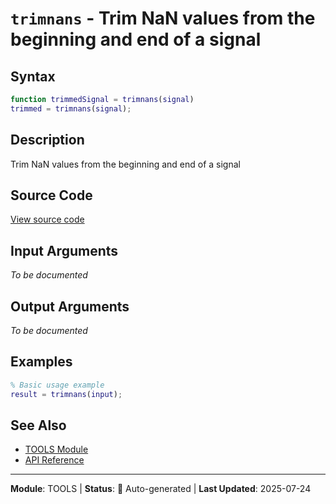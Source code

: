 # `trimnans` - Trim NaN values from the beginning and end of a signal

## Syntax

```matlab
function trimmedSignal = trimnans(signal)
trimmed = trimnans(signal);
```

## Description

Trim NaN values from the beginning and end of a signal

## Source Code

[View source code](../../../src/tools/trimnans.m)

## Input Arguments

*To be documented*

## Output Arguments

*To be documented*

## Examples

```matlab
% Basic usage example
result = trimnans(input);
```

## See Also

- [TOOLS Module](README.md)
- [API Reference](../README.md)

---

**Module**: TOOLS | **Status**: 🔄 Auto-generated | **Last Updated**: 2025-07-24
